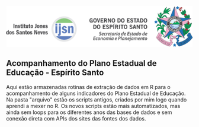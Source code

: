 <p align="center">
  <a href="http://www.ijsn.es.gov.br/">
    <img src="https://github.com/iagocnunes/iagocnunes.github.io/blob/main/img/Logo_IJSN-Brasao-SEP_Horizontal-color.png" width="940" alt="Instituto Jones dos Santos Neves">
  </a>
</p>

## Acompanhamento do Plano Estadual de Educação - Espírito Santo

Aqui estão armazenadas rotinas de extração de dados em R para o acompanhamento de alguns indicadores do Plano Estadual de Educação.
Na pasta "arquivo" estão os scripts antigos, criados por mim logo quando aprendi a mexer no R.
Os novos scripts estão mais automatizados, mas ainda sem loops para os diferentes anos das bases de dados e sem conexão direta com APIs dos sites das fontes dos dados.

